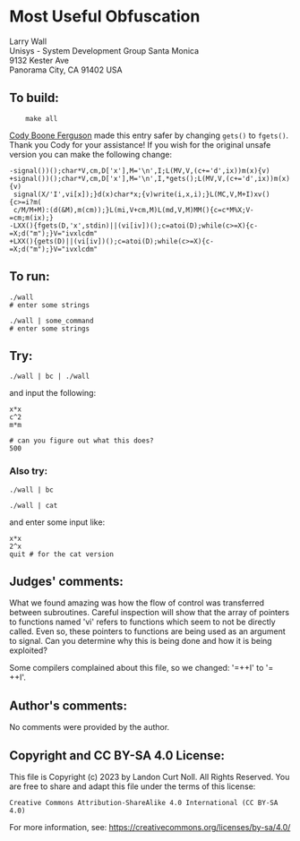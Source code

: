 # Most Useful Obfuscation

Larry Wall  
Unisys - System Development Group Santa Monica  
9132 Kester Ave  
Panorama City, CA  91402  USA  

## To build:

        make all

[Cody Boone Ferguson](/winners.html#Cody_Boone_Ferguson) made this entry safer
by changing `gets()` to `fgets()`. Thank you Cody for your assistance! If you
wish for the original unsafe version you can make the following change:

	-signal())();char*V,cm,D['x'],M='\n',I;L(MV,V,(c+='d',ix))m(x){v)
	+signal())();char*V,cm,D['x'],M='\n',I,*gets();L(MV,V,(c+='d',ix))m(x){v)
	 signal(X/'I',vi[x]);}d(x)char*x;{v)write(i,x,i);}L(MC,V,M+I)xv(){c>=i?m(
	 c/M/M+M):(d(&M),m(cm));}L(mi,V+cm,M)L(md,V,M)MM(){c=c*M%X;V-=cm;m(ix);}
	-LXX(){fgets(D,'x',stdin)||(vi[iv])();c=atoi(D);while(c>=X){c-=X;d("m");}V="ivxlcdm"
	+LXX(){gets(D)||(vi[iv])();c=atoi(D);while(c>=X){c-=X;d("m");}V="ivxlcdm"	

## To run:


	./wall
	# enter some strings

	./wall | some_command
	# enter some strings

## Try:

	./wall | bc | ./wall

and input the following:

	x*x
	c^2
	m*m

	# can you figure out what this does?
	500

### Also try:

	./wall | bc

	./wall | cat


and enter some input like:

	x*x
	2^x
	quit # for the cat version


## Judges' comments:


What we found amazing was how the flow of control was transferred
between subroutines.  Careful inspection will show that the array of
pointers to functions named 'vi' refers to functions which seem to not
be directly called.  Even so, these pointers to functions are being
used as an argument to signal.  Can you determine why this is being
done and how it is being exploited?

Some compilers complained about this file, so we changed: '=++I' to '= ++I'.


## Author's comments:

No comments were provided by the author.

## Copyright and CC BY-SA 4.0 License:

This file is Copyright (c) 2023 by Landon Curt Noll.  All Rights Reserved.
You are free to share and adapt this file under the terms of this license:

    Creative Commons Attribution-ShareAlike 4.0 International (CC BY-SA 4.0)

For more information, see: https://creativecommons.org/licenses/by-sa/4.0/
